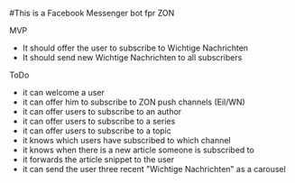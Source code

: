 #This is a Facebook Messenger bot fpr ZON

MVP
* It should offer the user to subscribe to Wichtige Nachrichten
* It should send new Wichtige Nachrichten to all subscribers


ToDo
* it can welcome a user
* it can offer him to subscribe to ZON push channels (Eil/WN)
* it can offer users to subscribe to an author
* it can offer users to subscribe to a series
* it can offer users to subscribe to a topic
* it knows which users have subscribed to which channel
* it knows when there is a new article someone is subscribed to
* it forwards the article snippet to the user
* it can send the user three recent "Wichtige Nachrichten" as a carousel
